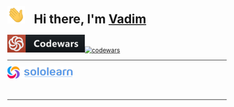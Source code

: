 <h1>
  <img height="40" src="/img/hi.gif">
  &nbsp Hi there, I'm
  <a href="https://github.com/volvad?tab=repositories">
    Vadim
  </a>
</h1>

[<img src="/img/codewars.png" width=178 alt=""/>](https://www.codewars.com/users/volvad)[![codewars](https://www.codewars.com/users/volvad/badges/large)](https://www.codewars.com/users/volvad)
<hr height=1px>

[<img src="/img/sololearn.png" width=150 alt=""/>](https://www.sololearn.com/profile/26835374)

<img src="https://api2.sololearn.com/v2/certificates/CT-SQ6A1MI1/image/jpg" width="137" alt=""/><span> </span><img src="https://api2.sololearn.com/v2/certificates/CT-B4FLEIUB/image/jpg" width="137" alt=""/><span> </span><img src="https://api2.sololearn.com/v2/certificates/CT-MJLRBSF8/image/jpg" width="137" alt=""/><span> </span><img src="https://api2.sololearn.com/v2/certificates/CT-CXXDMAKR/image/jpg" width="137" alt=""/><span> </span><img src="https://api2.sololearn.com/v2/certificates/CT-LYXVFLKE/image/jpg" width="137" alt=""/><span> </span><img src="https://api2.sololearn.com/v2/certificates/CT-UIIWTN3T/image/jpg" width="137" alt=""/>
<hr>
